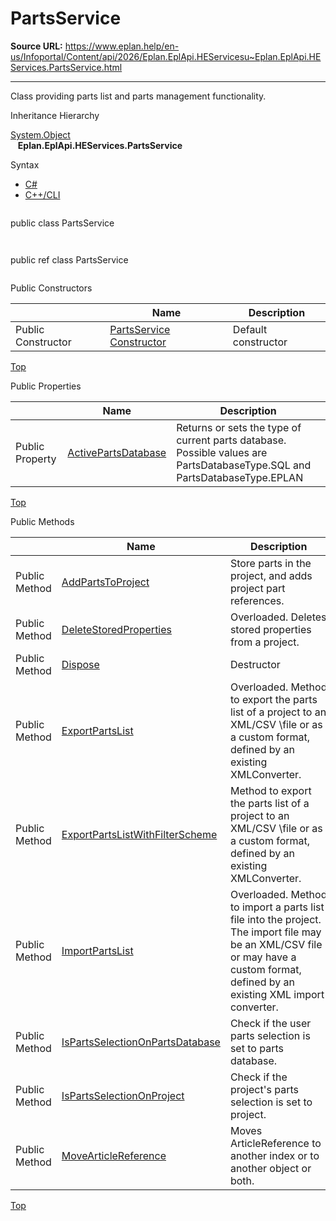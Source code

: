 # PartsService

**Source URL:** https://www.eplan.help/en-us/Infoportal/Content/api/2026/Eplan.EplApi.HEServicesu~Eplan.EplApi.HEServices.PartsService.html

---

Class providing parts list and parts management functionality.

Inheritance Hierarchy

[System.Object](#)  
   **Eplan.EplApi.HEServices.PartsService**

Syntax

- [C#](#i-syntax-CS)
- [C++/CLI](#i-syntax-CPP2005)

```
```
public class PartsService
```
```

```
```
public ref class PartsService
```
```



Public Constructors

|  | Name | Description |
| --- | --- | --- |
| Public Constructor | [PartsService Constructor](Eplan.EplApi.HEServicesu~Eplan.EplApi.HEServices.PartsService~_ctor.html) | Default constructor |

[Top](#top)



Public Properties

|  | Name | Description |
| --- | --- | --- |
| Public Property | [ActivePartsDatabase](Eplan.EplApi.HEServicesu~Eplan.EplApi.HEServices.PartsService~ActivePartsDatabase.html) | Returns or sets the type of current parts database. Possible values are PartsDatabaseType.SQL and PartsDatabaseType.EPLAN |

[Top](#top)

Public Methods

|  | Name | Description |
| --- | --- | --- |
| Public Method | [AddPartsToProject](Eplan.EplApi.HEServicesu~Eplan.EplApi.HEServices.PartsService~AddPartsToProject.html) | Store parts in the project, and adds project part references. |
| Public Method | [DeleteStoredProperties](Eplan.EplApi.HEServicesu~Eplan.EplApi.HEServices.PartsService~DeleteStoredProperties.html) | Overloaded. Deletes stored properties from a project. |
| Public Method | [Dispose](Eplan.EplApi.HEServicesu~Eplan.EplApi.HEServices.PartsService~Dispose().html) | Destructor |
| Public Method | [ExportPartsList](Eplan.EplApi.HEServicesu~Eplan.EplApi.HEServices.PartsService~ExportPartsList.html) | Overloaded. Method to export the parts list of a project to an XML/CSV \file or as a custom format, defined by an existing XMLConverter. |
| Public Method | [ExportPartsListWithFilterScheme](Eplan.EplApi.HEServicesu~Eplan.EplApi.HEServices.PartsService~ExportPartsListWithFilterScheme.html) | Method to export the parts list of a project to an XML/CSV \file or as a custom format, defined by an existing XMLConverter. |
| Public Method | [ImportPartsList](Eplan.EplApi.HEServicesu~Eplan.EplApi.HEServices.PartsService~ImportPartsList.html) | Overloaded. Method to import a parts list file into the project. The import file may be an XML/CSV file or may have a custom format, defined by an existing XML import converter. |
| Public Method | [IsPartsSelectionOnPartsDatabase](Eplan.EplApi.HEServicesu~Eplan.EplApi.HEServices.PartsService~IsPartsSelectionOnPartsDatabase.html) | Check if the user parts selection is set to parts database. |
| Public Method | [IsPartsSelectionOnProject](Eplan.EplApi.HEServicesu~Eplan.EplApi.HEServices.PartsService~IsPartsSelectionOnProject.html) | Check if the project's parts selection is set to project. |
| Public Method | [MoveArticleReference](Eplan.EplApi.HEServicesu~Eplan.EplApi.HEServices.PartsService~MoveArticleReference.html) | Moves ArticleReference to another index or to another object or both. |

[Top](#top)
